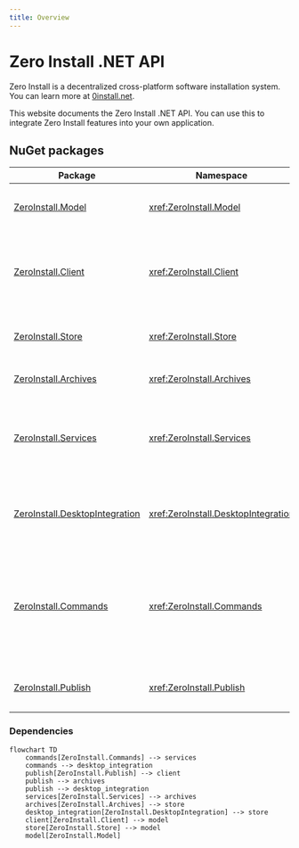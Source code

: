 ```yaml
---
title: Overview
---
```


# Zero Install .NET API

Zero Install is a decentralized cross-platform software installation system. You can learn more at [0install.net](https://0install.net/).

This website documents the Zero Install .NET API. You can use this to integrate Zero Install features into your own application.

## NuGet packages

| Package                                                                                          | Namespace                             | Description                                                                                                                                 |
| ------------------------------------------------------------------------------------------------ | ------------------------------------- | ------------------------------------------------------------------------------------------------------------------------------------------- |
| [ZeroInstall.Model](https://www.nuget.org/packages/ZeroInstall.Model/)                           | <xref:ZeroInstall.Model>              | <xref:data-model> for the Zero Install [feed format](https://docs.0install.net/specifications/feed/).                                       |
| [ZeroInstall.Client](https://www.nuget.org/packages/ZeroInstall.Client/)                         | <xref:ZeroInstall.Client>             | <xref:client-library> for invoking Zero Install commands from within other applications.                                                    |
| [ZeroInstall.Store](https://www.nuget.org/packages/ZeroInstall.Store/)                           | <xref:ZeroInstall.Store>              | Management of [implementation caches](https://docs.0install.net/details/cache/), digital signatures, etc..                                  |
| [ZeroInstall.Archives](https://www.nuget.org/packages/ZeroInstall.Archives/)                     | <xref:ZeroInstall.Archives>           | Extracting and building archives (`.zip`, `.tar`, etc.).                                                                                    |
| [ZeroInstall.Services](https://www.nuget.org/packages/ZeroInstall.Services/)                     | <xref:ZeroInstall.Services>           | <xref:services> for solving dependencies, downloading implementations, executing apps, etc..                                                |
| [ZeroInstall.DesktopIntegration](https://www.nuget.org/packages/ZeroInstall.DesktopIntegration/) | <xref:ZeroInstall.DesktopIntegration> | Integrating applications with [desktop environments](https://docs.0install.net/details/desktop-integration/) (creating menu entries, etc.). |
| [ZeroInstall.Commands](https://www.nuget.org/packages/ZeroInstall.Commands/)                     | <xref:ZeroInstall.Commands>           | <xref:command-line-interface> for Zero Install. The binary in this package serves both as an actual CLI and a library for building other clients.  |
| [ZeroInstall.Publish](https://www.nuget.org/packages/ZeroInstall.Publish/)                       | <xref:ZeroInstall.Publish>            | Utilities for [creating and modifying feed files](xref:publishing).                                                                         |

### Dependencies


```mermaid
flowchart TD
    commands[ZeroInstall.Commands] --> services
    commands --> desktop_integration
    publish[ZeroInstall.Publish] --> client
    publish --> archives
    publish --> desktop_integration
    services[ZeroInstall.Services] --> archives
    archives[ZeroInstall.Archives] --> store
    desktop_integration[ZeroInstall.DesktopIntegration] --> store
    client[ZeroInstall.Client] --> model
    store[ZeroInstall.Store] --> model
    model[ZeroInstall.Model]
```
